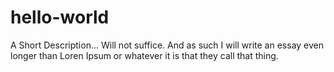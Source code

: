 hello-world
===========

A Short Description... Will not suffice. And as such I will write an essay even longer than Loren Ipsum or whatever it is that they call that thing.
